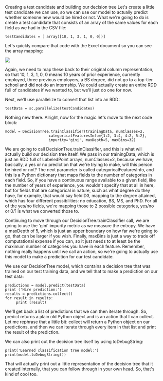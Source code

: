 
Creating a test candidate and building our decision tree
Let's create a little test candidate we can use, so we can use our model to actually predict whether someone new would be hired or not. What we're going to do is create a test candidate that consists of an array of the same values for each field as we had in the CSV file:

```
testCandidates = [ array([10, 1, 3, 1, 0, 0])] 
```

Let's quickly compare that code with the Excel document so you can see the array mapping:

![](https://github.com/fenago/katacoda-scenarios/raw/master/datascience-machine-learning/datascience-machine-learning-chapter-09-01/steps/12/6.png)

Again, we need to map these back to their original column representation, so that 10, 1, 3, 1, 0, 0 means 10 years of prior experience, currently employed, three previous employers, a BS degree, did not go to a top-tier school and did not do an internship. We could actually create an entire RDD full of candidates if we wanted to, but we'll just do one for now.

Next, we'll use parallelize to convert that list into an RDD:

```
testData = sc.parallelize(testCandidates) 
```

Nothing new there. Alright, now for the magic let's move to the next code block:

```
model = DecisionTree.trainClassifier(trainingData, numClasses=2, 
                    categoricalFeaturesInfo={1:2, 3:4, 4:2, 5:2}, 
                    impurity='gini', maxDepth=5, maxBins=32) 
```

We are going to call DecisionTree.trainClassifier, and this is what will actually build our decision tree itself. We pass in our trainingData, which is just an RDD full of LabeledPoint arrays, numClasses=2, because we have, basically, a yes or no prediction that we're trying to make, will this person be hired or not? The next parameter is called categoricalFeaturesInfo, and this is a Python dictionary that maps fields to the number of categories in each field. So, if you have a continuous range available to a given field, like the number of years of experience, you wouldn't specify that at all in here, but for fields that are categorical in nature, such as what degree do they have, for example, that would say fieldID3, mapping to the degree attained, which has four different possibilities: no education, BS, MS, and PhD. For all of the yes/no fields, we're mapping those to 2 possible categories, yes/no or 0/1 is what we converted those to.

Continuing to move through our DecisionTree.trainClassifier call, we are going to use the 'gini' impurity metric as we measure the entropy. We have a maxDepth of 5, which is just an upper boundary on how far we're going to go, that can be larger if you wish. Finally, maxBins is just a way to trade off computational expense if you can, so it just needs to at least be the maximum number of categories you have in each feature. Remember, nothing really happens until we call an action, so we're going to actually use this model to make a prediction for our test candidate.

We use our DecisionTree model, which contains a decision tree that was trained on our test training data, and we tell that to make a prediction on our test data:

```
predictions = model.predict(testData) 
print ('Hire prediction:') 
results = predictions.collect() 
for result in results: 
     print (result) 
```

We'll get back a list of predictions that we can then iterate through. So, predict returns a plain old Python object and is an action that I can collect. Let me rephrase that a little bit: collect will return a Python object on our predictions, and then we can iterate through every item in that list and print the result of the prediction.

We can also print out the decision tree itself by using toDebugString:

```
print('Learned classification tree model:') 
print(model.toDebugString()) 
```

That will actually print out a little representation of the decision tree that it created internally, that you can follow through in your own head. So, that's kind of cool too.


